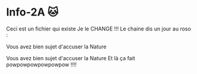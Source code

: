 # Info-2A :cat:
Ceci est un fichier qui existe
Je le CHANGE !!!
Le chaine dis un jour au roso : 

Vous avez bien sujet d'accuser la Nature 

Vous avez bien sujet d'accuser la Nature
Et là ça fait powpowpowpowpowpow !!!!

